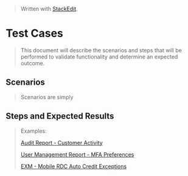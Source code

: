 
> Written with [StackEdit](https://stackedit.io/).
# Test Cases
> This document will describe the scenarios and steps that will be performed to validate functionality and determine an expected outcome.
## Scenarios
> Scenarios are simply
## Steps and Expected Results
> Examples:
> 
> [Audit Report - Customer Activity](https://github.com/chaswiso/portfolio/blob/main/images/Audit%20Report%20-%20Customer%20Activity%20-%20TestRail.pdf)
> 
> [User Management Report - MFA Preferences](https://github.com/chaswiso/portfolio/blob/main/images/User%20Management%20Report%20-%20MFA%20Preferences%20-%20TestRail.pdf)
>
> [EXM - Mobile RDC Auto Credit Exceptions](https://github.com/chaswiso/portfolio/blob/main/images/EXM%20-%20Mobile%20RDC%20Auto%20Credit%20Exceptions%20-%20TestRail.pdf)
<!--stackedit_data:
eyJoaXN0b3J5IjpbNzY5ODAxNjUxLDE5NjI4NDU2MTYsLTEzMT
g5MTMxNzIsLTM0OTE2NDc2OF19
-->